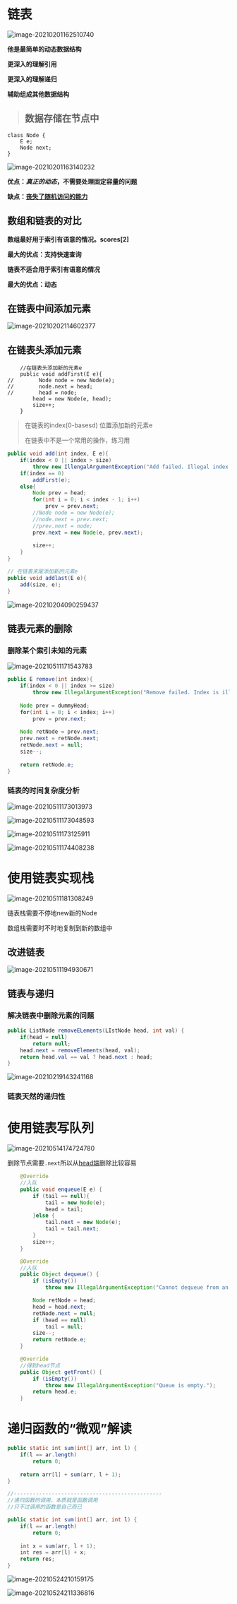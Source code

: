 #  链表

![image-20210201162510740](C:\Users\Stefan\AppData\Roaming\Typora\typora-user-images\image-20210201162510740.png)

**他是最简单的动态数据结构**

**更深入的理解引用**

**更深入的理解递归**

**辅助组成其他数据结构**

> ## 数据存储在节点中

```
class Node {
	E e;
	Node next;
}
```

![image-20210201163140232](C:\Users\Stefan\AppData\Roaming\Typora\typora-user-images\image-20210201163140232.png)

**优点：*真正的动态*，不需要处理固定容量的问题**

**缺点：<u>丧失了随机访问的能力</u>**

## 数组和链表的对比

**数组最好用于索引有语意的情况。scores[2]**

**最大的优点：支持快速查询**



**链表不适合用于索引有语意的情况**

**最大的优点：动态**

## 在链表中间添加元素

![image-20210202114602377](C:\Users\Stefan\AppData\Roaming\Typora\typora-user-images\image-20210202114602377.png)

## 在链表头添加元素

```
    //在链表头添加新的元素e
    public void addFirst(E e){
//        Node node = new Node(e);
//        node.next = head;
//        head = node;
        head = new Node(e, head);
        size++;
    }
```

> 在链表的index(0-basesd) 位置添加新的元素e
>
> 在链表中不是一个常用的操作，练习用

```java
public void add(int index, E e){
	if(index < 0 || index > size)
		throw new IllengalArgumentException("Add failed. Illegal index.");
	if(index == 0)
		addFirst(e);
	else{
		Node prev = head;
		for(int i = 0; i < index - 1; i++)
			prev = prev.next;
		//Node node = new Node(e);
		//node.next = prev.next;
		//prev.next = node;
		prev.next = new Node(e, prev.next);
		
		size++;
	}
}

// 在链表末尾添加新的元素e
public void addlast(E e){
    add(size, e);
}
```







![image-20210204090259437](C:\Users\Stefan\AppData\Roaming\Typora\typora-user-images\image-20210204090259437.png)

## 链表元素的删除

### 删除某个索引未知的元素

![image-20210511171543783](D:\Stefan\Documents\typoma\resultImg\image-20210511171543783.png)

```java
public E remove(int index){
	if(index < 0 || index >= size)
        throw new IllegalArgumentException("Remove failed. Index is illegal.")
       
    Node prev = dummyHead;
    for(int i = 0; i < index; i++)
        prev = prev.next;
    
    Node retNode = prev.next;
    prev.next = retNode.next;
    retNode.next = null;
    size--;
    
    return retNode.e;
}
```

### 链表的时间复杂度分析

![image-20210511173013973](D:\Stefan\Documents\typoma\resultImg\image-20210511173013973.png)

![image-20210511173048593](D:\Stefan\Documents\typoma\resultImg\image-20210511173048593.png)



![image-20210511173125911](D:\Stefan\Documents\typoma\resultImg\image-20210511173125911.png)

![image-20210511174408238](D:\Stefan\Documents\typoma\resultImg\image-20210511174408238.png)

# 使用链表实现栈

![image-20210511181308249](D:\Stefan\Documents\typoma\resultImg\image-20210511181308249.png)

链表栈需要不停地new新的Node

数组栈需要时不时地复制到新的数组中

## 改进链表

![image-20210511194930671](D:\Stefan\Documents\typoma\resultImg\image-20210511194930671.png)

## 链表与递归

### 解决链表中删除元素的问题

```java
public ListNode removeELements(LIstNode head, int val) {
	if(head = null)
        return null;
	head.next = removeElements(head, val);
    return head.val == val ? head.next : head;
}
```

![image-20210219143241168](C:\Users\Stefan\AppData\Roaming\Typora\typora-user-images\image-20210219143241168.png)

### 链表天然的递归性





# 使用链表写队列

![image-20210514174724780](D:\Stefan\Documents\typoma\resultImg\image-20210514174724780.png)

删除节点需要`.next`所以从<u>head端</u>删除比较容易

```java
	@Override
	//入队
    public void enqueue(E e) {
        if (tail == null){
            tail = new Node(e);
            head = tail;
        }else {
            tail.next = new Node(e);
            tail = tail.next;
        }
        size++;
    }

    @Override
	//入队
    public Object dequeue() {
        if (isEmpty())
            throw new IllegalArgumentException("Cannot dequeue from an empty queue.");

        Node retNode = head;
        head = head.next;
        retNode.next = null;
        if (head == null)
            tail = null;
        size--;
        return retNode.e;
    }

    @Override
	//得到head节点
    public Object getFront() {
        if (isEmpty())
            throw new IllegalArgumentException("Queue is empty.");
        return head.e;
    }
```



# 递归函数的“微观”解读

```java
public static int sum(int[] arr, int l) {
    if(l == ar.length)
        return 0;
    
    return arr[l] + sum(arr, l + 1);
}

//-----------------------------------------------
//递归函数的调用，本质就是函数调用
//只不过调用的函数是自己而已 

public static int sum(int[] arr, int l) {
    if(l == ar.length)
        return 0;
    
    int x = sum(arr, l + 1);
    int res = arr[l] + x;
    return res;
}
```

![image-20210524210159175](D:\Stefan\Documents\typoma\resultImg\image-20210524210159175.png)

![image-20210524211336816](D:\Stefan\Documents\typoma\resultImg\image-20210524211336816.png)













